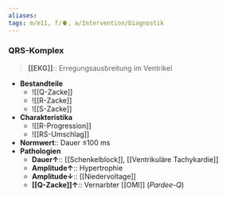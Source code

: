 ```yaml
---
aliases: 
tags: m/m11, f/🫀, a/Intervention/Diagnostik
---
```

### QRS-Komplex
> **[[EKG]]**:: Erregungsausbreitung im Ventrikel
- **Bestandteile**
	- ![[Q-Zacke]]
	- ![[R-Zacke]]
	- ![[S-Zacke]]
- **Charakteristika**
	- ![[R-Progression]]
	- ![[RS-Umschlag]]
- **Normwert**:: Dauer ≤100 ms
- **Pathologien** 
	- **Dauer↑**:: [[Schenkelblock]], [[Ventrikuläre Tachykardie]]
	- **Amplitude↑**:: Hypertrophie
	- **Amplitude↓**:: [[Niedervoltage]]
	- **[[Q-Zacke]]↑**:: Vernarbter [[OMI]] (*Pardee-Q*)
